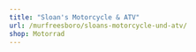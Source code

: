 ```yaml
---
title: "Sloan's Motorcycle & ATV"
url: /murfreesboro/sloans-motorcycle-und-atv/
shop: Motorrad
---
```

